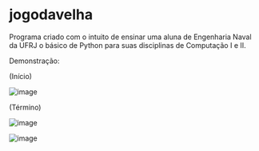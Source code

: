 # jogodavelha

Programa criado com o intuito de ensinar uma aluna de Engenharia Naval da UFRJ o básico de Python para suas disciplinas de Computação I e II.

Demonstração:

(Início)

![image](https://user-images.githubusercontent.com/25599308/167688885-7a87593b-00b2-461e-8bee-6bd16763ea0f.png)

(Término)

![image](https://user-images.githubusercontent.com/25599308/167689103-f7a2b20e-c225-45bd-87cc-d7200a68607d.png)

![image](https://user-images.githubusercontent.com/25599308/167689421-98906ecd-f343-426f-90c4-c65f26777255.png)

